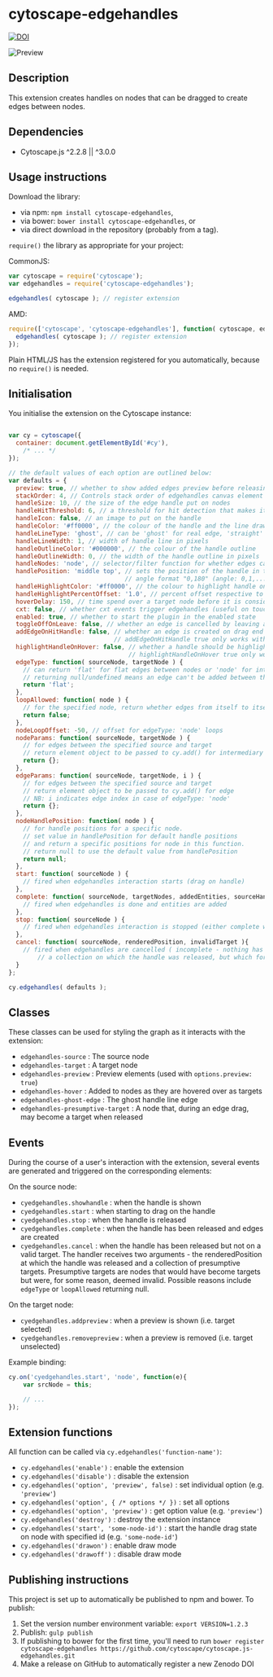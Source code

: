 cytoscape-edgehandles
================================================================================
[![DOI](https://zenodo.org/badge/16078488.svg)](https://zenodo.org/badge/latestdoi/16078488)

![Preview](https://raw.githubusercontent.com/cytoscape/cytoscape.js-edgehandles/master/img/preview.png)


## Description

This extension creates handles on nodes that can be dragged to create edges between nodes.


## Dependencies

 * Cytoscape.js ^2.2.8 || ^3.0.0


## Usage instructions

Download the library:
 * via npm: `npm install cytoscape-edgehandles`,
 * via bower: `bower install cytoscape-edgehandles`, or
 * via direct download in the repository (probably from a tag).

`require()` the library as appropriate for your project:

CommonJS:
```js
var cytoscape = require('cytoscape');
var edgehandles = require('cytoscape-edgehandles');

edgehandles( cytoscape ); // register extension
```

AMD:
```js
require(['cytoscape', 'cytoscape-edgehandles'], function( cytoscape, edgehandles ){
  edgehandles( cytoscape ); // register extension
});
```

Plain HTML/JS has the extension registered for you automatically, because no `require()` is needed.


## Initialisation

You initialise the extension on the Cytoscape instance:

```js

var cy = cytoscape({
  container: document.getElementById('#cy'),
	/* ... */
});

// the default values of each option are outlined below:
var defaults = {
  preview: true, // whether to show added edges preview before releasing selection
  stackOrder: 4, // Controls stack order of edgehandles canvas element by setting it's z-index
  handleSize: 10, // the size of the edge handle put on nodes
  handleHitThreshold: 6, // a threshold for hit detection that makes it easier to grab the handle
  handleIcon: false, // an image to put on the handle
  handleColor: '#ff0000', // the colour of the handle and the line drawn from it
  handleLineType: 'ghost', // can be 'ghost' for real edge, 'straight' for a straight line, or 'draw' for a draw-as-you-go line
  handleLineWidth: 1, // width of handle line in pixels
  handleOutlineColor: '#000000', // the colour of the handle outline
  handleOutlineWidth: 0, // the width of the handle outline in pixels
  handleNodes: 'node', // selector/filter function for whether edges can be made from a given node
  handlePosition: 'middle top', // sets the position of the handle in the csv format of "X-AXIS Y-AXIS" such as "left top,middle top" OR 
                                // angle format "0,180" (angle: 0,1,...,359,360 where 0 is at right, 180 is at left of node or -1 for middle of the node).
  handleHighlightColor: '#ff0000', // the colour to highlight handle on hover
  handleHighlightPercentOffset: '1.0', // percent offset respective to handle size
  hoverDelay: 150, // time spend over a target node before it is considered a target selection
  cxt: false, // whether cxt events trigger edgehandles (useful on touch)
  enabled: true, // whether to start the plugin in the enabled state
  toggleOffOnLeave: false, // whether an edge is cancelled by leaving a node (true), or whether you need to go over again to cancel (false; allows multiple edges in one pass)
  addEdgeOnHitHandle: false, // whether an edge is created on drag end only on edge handle (true), or anywhere on node (false)
                             // addEdgeOnHitHandle true only works with toggleOffOnLeave true
  highlightHandleOnHover: false, // whether a handle should be highlighted on hover (true), or not (false)
                                 // highlightHandleOnHover true only works with toggleOffOnLeave true
  edgeType: function( sourceNode, targetNode ) {
    // can return 'flat' for flat edges between nodes or 'node' for intermediate node between them
    // returning null/undefined means an edge can't be added between the two nodes
    return 'flat';
  },
  loopAllowed: function( node ) {
    // for the specified node, return whether edges from itself to itself are allowed
    return false;
  },
  nodeLoopOffset: -50, // offset for edgeType: 'node' loops
  nodeParams: function( sourceNode, targetNode ) {
    // for edges between the specified source and target
    // return element object to be passed to cy.add() for intermediary node
    return {};
  },
  edgeParams: function( sourceNode, targetNode, i ) {
    // for edges between the specified source and target
    // return element object to be passed to cy.add() for edge
    // NB: i indicates edge index in case of edgeType: 'node'
    return {};
  },
  nodeHandlePosition: function( node ) {
    // for handle positions for a specific node.
    // set value in handlePosition for default handle positions 
    // and return a specific positions for node in this function.
    // return null to use the default value from handlePosition
    return null;
  },
  start: function( sourceNode ) {
    // fired when edgehandles interaction starts (drag on handle)
  },
  complete: function( sourceNode, targetNodes, addedEntities, sourceHandleAngle, targetHandleAngle ) {
    // fired when edgehandles is done and entities are added
  },
  stop: function( sourceNode ) {
    // fired when edgehandles interaction is stopped (either complete with added edges or incomplete)
  }, 
  cancel: function( sourceNode, renderedPosition, invalidTarget ){
    // fired when edgehandles are cancelled ( incomplete - nothing has been added ) - renderedPosition is where the edgehandle was released, invalidTarget is
        // a collection on which the handle was released, but which for other reasons (loopAllowed | edgeType) is an invalid target
  }
};

cy.edgehandles( defaults );

```

## Classes

These classes can be used for styling the graph as it interacts with the extension:

* `edgehandles-source` : The source node
* `edgehandles-target` : A target node
* `edgehandles-preview` : Preview elements (used with `options.preview: true`)
* `edgehandles-hover` : Added to nodes as they are hovered over as targets
* `edgehandles-ghost-edge` : The ghost handle line edge
* `edgehandles-presumptive-target` : A node that, during an edge drag, may become a target when released


## Events

During the course of a user's interaction with the extension, several events are generated and triggered on the corresponding elements:

On the source node:

 * `cyedgehandles.showhandle` : when the handle is shown
 * `cyedgehandles.start` : when starting to drag on the handle
 * `cyedgehandles.stop` : when the handle is released
 * `cyedgehandles.complete` : when the handle has been released and edges are created
 * `cyedgehandles.cancel` : when the handle has been released but not on a valid target. The handler receives two arguments - the renderedPosition at which the handle was released and a collection of presumptive targets. Presumptive targets are nodes that would have become targets but were, for some reason, deemed invalid. Possible reasons include `edgeType` or `loopAllowed` returning null.

On the target node:

 * `cyedgehandles.addpreview` : when a preview is shown (i.e. target selected)
 * `cyedgehandles.removepreview` : when a preview is removed (i.e. target unselected)

Example binding:

```js
cy.on('cyedgehandles.start', 'node', function(e){
	var srcNode = this;

	// ...
});
```

## Extension functions

All function can be called via `cy.edgehandles('function-name')`:

 * `cy.edgehandles('enable')` : enable the extension
 * `cy.edgehandles('disable')` : disable the extension
 * `cy.edgehandles('option', 'preview', false)` : set individual option (e.g. `'preview'`)
 * `cy.edgehandles('option', { /* options */ })` : set all options
 * `cy.edgehandles('option', 'preview')` : get option value (e.g. `'preview'`)
 * `cy.edgehandles('destroy')` : destroy the extension instance
 * `cy.edgehandles('start', 'some-node-id')` : start the handle drag state on node with specified id (e.g. `'some-node-id'`)
 * `cy.edgehandles('drawon')` : enable draw mode
 * `cy.edgehandles('drawoff')` : disable draw mode
 

## Publishing instructions

This project is set up to automatically be published to npm and bower.  To publish:

1. Set the version number environment variable: `export VERSION=1.2.3`
1. Publish: `gulp publish`
1. If publishing to bower for the first time, you'll need to run `bower register cytoscape-edgehandles https://github.com/cytoscape/cytoscape.js-edgehandles.git`
1. Make a release on GitHub to automatically register a new Zenodo DOI
